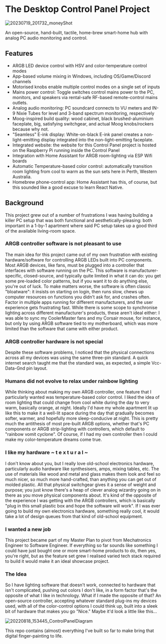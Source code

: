 # The Desktop Control Panel Project

![20230719_201732_moneyShot](https://github.com/Enthusela/DesktopControlPanel/assets/112834651/f6647b0b-a4e7-4e16-8fc7-69cfead512c9)

An open-source, hand-built, tactile, home-brew smart-home hub with analog PC audio monitoring and control.

## Features

* ARGB LED device control with HSV and color-temperature control modes
* App-based volume mixing in Windows, including OS/Game/Discord channels
* Motorised knobs enable multiple control modes on a single set of inputs
* Mains power control: Toggle switches control mains power to the PC, monitors, and speakers via rental-safe RF-based remote-control mains outlets.
* Analog audio monitoring: PC soundcard connects to VU meters and IN-9 Nixie Tubes for level and 3-band spectrum monitoring, respectively
* Moog-inspired build quality: wood cabinet, black brushed-aluminium faceplate, big, satisfying switchgear, and actual Moog knobs/rockers because why not.
* "Seamless" E-ink display: White-on-black E-ink panel creates a non-light-emitting display integrated into the non-light-emitting faceplate.
* Integrated website: the website for this Control Panel project is hosted on the Raspberry Pi running inside the Control Panel
* Integration with Home Assistant for ARGB room-lighting via ESP Wifi boards
* Automatic Temperature-based color control: automatically transition room lighting from cool to warm as the sun sets here in Perth, Western Australia.
* Homebrew phone-control app: Home Assistant has this, of course, but this sounded like a good excuse to learn React Native.

## Background

This project grew out of a number of frustrations I was having building a killer PC setup that was both functional and aesthetically-pleasing: both important in a 1-by-1 apartment where said PC setup takes up a good third of the available living-room space.

### ARGB controller software is not pleasant to use

The main idea for this project came out of my own frustration with existing hardware/software for controlling ARGB LEDs built into PC components. Most ARGB devices, like fans, must be plugged into a controller that interfaces with software running on the PC. This software is manufacturer-specific, closed-source, and typically quite limited in what it can do: you get some pre-loaded color patterns, but if you want it to do anything else, you're out of luck. To make matters worse, the software is often classic "bloatware": it insists on starting on login, then runs slow, chews up computer resources on functions you didn't ask for, and crashes often. Factor in multiple apps running for different manufacturers, and the user experience gets frustrating fast. While there is some scope to synchronise lighting across different manufacturer's products, these aren't ideal either: I was able to sync my CoolerMaster fans and my Corsair mouse, for instance, but only by using ARGB software tied to my motherboard, which was more limited than the software that came with either product.

### ARGB controller hardware is not special

Despite these software problems, I noticed that the physical connections across all my devices was using the same three-pin standard. A quick internet search taught me that the standard was, as expected, a simple Vcc-Data-Gnd pin layout.

### Humans did not evolve to relax under rainbow lighting

While thinking about making my own ARGB controller, one feature that I particularly wanted was temperature-based color control. I liked the idea of room lighting that could change from cool white during the day to very warm, basically orange, at night. Ideally I'd have my whole apartment lit up like this to make it a well-lit space during the day that gradually becomes softer, warmer, and hopefully more sleep-conducive at night. This is pretty much the antithesis of most pre-built ARGB options, whether that's PC components or ARGB strip-lighting with controllers, which default to "rainbow vomit cyclone". Of course, if I had my own controller then I could make my color-temperature dreams come true.

### I like my hardware ~ t e x t u r a l ~

I don't know about you, but I really love old-school electronics hardware, particularly audio hardware like synthesisers, amps, mixing tables, etc. The use of materials like wood and metal and glass makes them look and feel so much nicer, so much more hand-crafted, than anything you can get out of molded plastic. All that physical switchgear gives it a sense of weight and purpose; you just know there's a heap of clever analog wizardry going on in there as you move physical components about. It's kind of the opposite of the experience I was getting with the ARGB controllers, which is basically "plug in this small plastic box and hope the software will work". If I was ever going to build my own electronics hardware, something really cool, it would take a lot of design queues from that kind of old-school equipment.

### I wanted a new job

This project became part of my Master Plan to pivot from Mechatronics Engineer to Software Engineer. If everything so far sounds like something I could have just bought one or more smart-home products to do, then yes, you're right, but as the feature set grew I realised varied tech stack required to build it would make it an ideal showcase project.

### The Idea

So I have lighting software that doesn't work, connected to hardware that isn't complicated, pushing out colors I don't like, in a form factor that's the opposite of what I like in technology. What if I made the opposite of that? An open-source controller, accepting whatever standard plug-ins my devices used, with all of the color-control options I could think up, built into a sleek bit of hardware that makes you go "Nice." Maybe it'd look a little like this...

![20220818_153445_ControlPanelDiagram](https://github.com/Enthusela/DesktopControlPanel/assets/112834651/cc425910-ebe4-4202-9927-b99c3e888dff)

This repo contains (almost) everything I've built so far to make bring that digital finger-painting to life.

